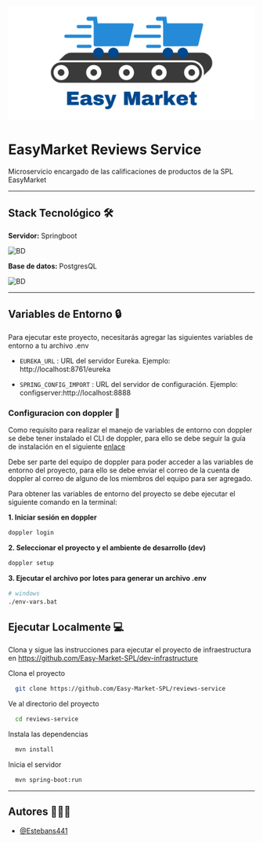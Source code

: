 ![Logo](https://github.com/Easy-Market-SPL/.github/blob/main/Banner.png?raw=true)

# EasyMarket Reviews Service

Microservicio encargado de las calificaciones de productos de la SPL EasyMarket

---
## Stack Tecnológico 🛠️

**Servidor:** Springboot

![BD](https://skillicons.dev/icons?i=spring,maven)

**Base de datos:** PostgresQL

![BD](https://skillicons.dev/icons?i=postgresql)

---
## Variables de Entorno 🔒

Para ejecutar este proyecto, necesitarás agregar las siguientes variables de entorno a tu archivo .env

* `EUREKA_URL` : URL del servidor Eureka. Ejemplo: http://localhost:8761/eureka

* `SPRING_CONFIG_IMPORT` : URL del servidor de configuración. Ejemplo: configserver:http://localhost:8888


### Configuracion con doppler 🚀

Como requisito para realizar el manejo de variables de entorno con doppler se debe tener instalado el CLI de doppler, para ello se debe seguir la guía de instalación en el siguiente [enlace](https://docs.doppler.com/docs/cli)

Debe ser parte del equipo de doppler para poder acceder a las variables de entorno del proyecto, para ello se debe enviar el correo de la cuenta de doppler al correo de alguno de los miembros del equipo para ser agregado.

Para obtener las variables de entorno del proyecto se debe ejecutar el siguiente comando en la terminal:

**1. Iniciar sesión en doppler**

```bash
doppler login
```

**2. Seleccionar el proyecto y el ambiente de desarrollo (dev)**

```bash
doppler setup
```
**3. Ejecutar el archivo por lotes para generar un archivo .env**

```bash
# windows
./env-vars.bat
```

## Ejecutar Localmente 💻

Clona y sigue las instrucciones para ejecutar el proyecto de infraestructura en
https://github.com/Easy-Market-SPL/dev-infrastructure



Clona el proyecto

```bash
  git clone https://github.com/Easy-Market-SPL/reviews-service
```

Ve al directorio del proyecto

```bash
  cd reviews-service
```

Instala las dependencias

```bash
  mvn install
```

Inicia el servidor

```bash
  mvn spring-boot:run
```

---

## Autores 🧑🏻‍💻

- [@Estebans441](https://www.github.com/Estebans441)
